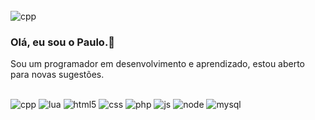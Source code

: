  <div style="display: inline-block;"><br>
    <img aling="center" alt="cpp" src="https://cdn.discordapp.com/attachments/1156456433966137344/1156456489704235008/mybanner.png?ex=65150989&is=6513b809&hm=311eabfde83cba68d318b77dfd1d32ca8a169a279b621ba56ee7b151e478491f&">
</div>

### Olá, eu sou o Paulo.👋
 Sou um programador em desenvolvimento e aprendizado, estou aberto para novas sugestões.

 <div style="display: inline-block;"><br>
    <img aling="center" alt="cpp" src="https://img.shields.io/badge/C%2B%2B-00599C?style=for-the-badge&logo=c%2B%2B&logoColor=white">
    <img aling="center" alt="lua" src="https://img.shields.io/badge/Lua-2C2D72?style=for-the-badge&logo=lua&logoColor=white">
    <img aling="center" alt="html5" src="https://img.shields.io/badge/HTML-239120?style=for-the-badge&logo=html5&logoColor=white">
    <img aling="center" alt="css" src="https://img.shields.io/badge/CSS3-1572B6?style=for-the-badge&logo=css3&logoColor=white">
    <img aling="center" alt="php" src="https://img.shields.io/badge/PHP-777BB4?style=for-the-badge&logo=php&logoColor=white">
    <img aling="center" alt="js" src="https://img.shields.io/badge/JavaScript-F7DF1E?style=for-the-badge&logo=javascript&logoColor=black">
    <img aling="center" alt="node" src="https://img.shields.io/badge/Node.js-43853D?style=for-the-badge&logo=node.js&logoColor=white">
    <img aling="center" alt="mysql" src="https://img.shields.io/badge/MySQL-00000F?style=for-the-badge&logo=mysql&logoColor=white">
</div>

<!--
**Foxx-0x8/Foxx-0x8** is a ✨ _special_ ✨ repository because its `README.md` (this file) appears on your GitHub profile.

Here are some ideas to get you started:

- 🔭 I’m currently working on ...
- 🌱 I’m currently learning ...
- 👯 I’m looking to collaborate on ...
- 🤔 I’m looking for help with ...
- 💬 Ask me about ...
- 📫 How to reach me: ...
- 😄 Pronouns: ...
- ⚡ Fun fact: ...
-->
